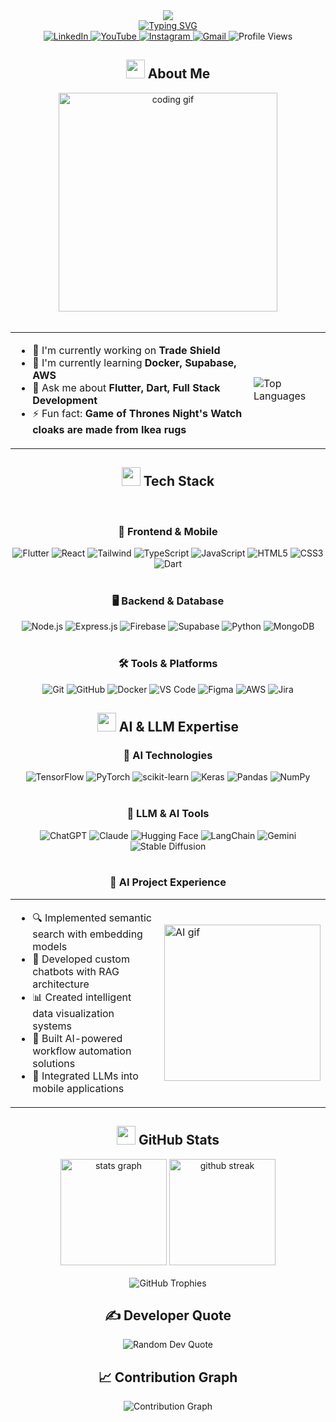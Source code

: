 <!-- HEADER SECTION -->
<div align="center">
  <img src="https://capsule-render.vercel.app/api?type=waving&color=gradient&height=200&section=header&text=Yasir%20Subhani&fontSize=80&fontAlignY=35&animation=fadeIn&fontColor=ffffff" />
</div>

<div align="center">
  <a href="https://git.io/typing-svg">
    <img src="https://readme-typing-svg.herokuapp.com?font=Fira+Code&size=25&pause=1000&color=6A5ACD&width=435&lines=Frontend+Developer;Flutter+Expert;AI+Enthusiast;Welcome+to+my+profile!" alt="Typing SVG" />
  </a>
</div>

<!-- SOCIAL BADGES -->
<div align="center">
  <a href="https://linkedin.com/in/yasirsubhani">
    <img src="https://img.shields.io/badge/LinkedIn-0077B5?style=for-the-badge&logo=linkedin&logoColor=white" alt="LinkedIn" />
  </a>
  <a href="https://www.youtube.com/c/@yasirsubhani7236">
    <img src="https://img.shields.io/badge/YouTube-FF0000?style=for-the-badge&logo=youtube&logoColor=white" alt="YouTube" />
  </a>
  <a href="https://instagram.com/yasir_subhani">
    <img src="https://img.shields.io/badge/Instagram-E4405F?style=for-the-badge&logo=instagram&logoColor=white" alt="Instagram" />
  </a>
  <a href="mailto:yasir.subhani@gmail.com">
    <img src="https://img.shields.io/badge/Gmail-D14836?style=for-the-badge&logo=gmail&logoColor=white" alt="Gmail" />
  </a>
  <img src="https://komarev.com/ghpvc/?username=yasirsub&style=for-the-badge&color=6A5ACD&label=PROFILE+VIEWS" alt="Profile Views" />
</div>

<!-- ABOUT ME SECTION -->
<div align="center">
  <h2>
    <img src="https://media.giphy.com/media/hvRJCLFzcasrR4ia7z/giphy.gif" width="30px" />
    About Me
  </h2>
</div>

<div align="center">
  <img src="https://media.giphy.com/media/qgQUggAC3Pfv687qPC/giphy.gif" width="350" alt="coding gif" />
</div>

<br>

<div align="center">
  <table>
    <tr>
      <td>
        <ul>
          <li>🔭 I'm currently working on <b>Trade Shield</b></li>
          <li>🌱 I'm currently learning <b>Docker, Supabase, AWS</b></li>
          <li>💬 Ask me about <b>Flutter, Dart, Full Stack Development</b></li>
          <li>⚡ Fun fact: <b>Game of Thrones Night's Watch cloaks are made from Ikea rugs</b></li>
        </ul>
      </td>
      <td>
        <img src="https://github-readme-stats.vercel.app/api/top-langs/?username=yasirsub&theme=tokyonight&hide_border=true&include_all_commits=false&count_private=true&layout=compact" alt="Top Languages" />
      </td>
    </tr>
  </table>
</div>

<!-- TECH STACK SECTION -->
<div align="center">
  <h2>
    <img src="https://media2.giphy.com/media/QssGEmpkyEOhBCb7e1/giphy.gif?cid=ecf05e47a0n3gi1bfqntqmob8g9aid1oyj2wr3ds3mg700bl&rid=giphy.gif" width="30px" />
    Tech Stack
  </h2>
</div>

<br>

<div align="center">
  <h3>📱 Frontend & Mobile</h3>
  <img src="https://img.shields.io/badge/Flutter-02569B?style=for-the-badge&logo=flutter&logoColor=white" alt="Flutter" />
  <img src="https://img.shields.io/badge/React-20232A?style=for-the-badge&logo=react&logoColor=61DAFB" alt="React" />
  <img src="https://img.shields.io/badge/Tailwind_CSS-38B2AC?style=for-the-badge&logo=tailwind-css&logoColor=white" alt="Tailwind" />
  <img src="https://img.shields.io/badge/TypeScript-007ACC?style=for-the-badge&logo=typescript&logoColor=white" alt="TypeScript" />
  <img src="https://img.shields.io/badge/JavaScript-F7DF1E?style=for-the-badge&logo=javascript&logoColor=black" alt="JavaScript" />
  <img src="https://img.shields.io/badge/HTML5-E34F26?style=for-the-badge&logo=html5&logoColor=white" alt="HTML5" />
  <img src="https://img.shields.io/badge/CSS3-1572B6?style=for-the-badge&logo=css3&logoColor=white" alt="CSS3" />
  <img src="https://img.shields.io/badge/Dart-0175C2?style=for-the-badge&logo=dart&logoColor=white" alt="Dart" />
</div>

<br>

<div align="center">
  <h3>🖥️ Backend & Database</h3>
  <img src="https://img.shields.io/badge/Node.js-43853D?style=for-the-badge&logo=node.js&logoColor=white" alt="Node.js" />
  <img src="https://img.shields.io/badge/Express.js-404D59?style=for-the-badge&logo=express&logoColor=white" alt="Express.js" />
  <img src="https://img.shields.io/badge/Firebase-FFCA28?style=for-the-badge&logo=firebase&logoColor=black" alt="Firebase" />
  <img src="https://img.shields.io/badge/Supabase-3ECF8E?style=for-the-badge&logo=supabase&logoColor=white" alt="Supabase" />
  <img src="https://img.shields.io/badge/Python-3776AB?style=for-the-badge&logo=python&logoColor=white" alt="Python" />
  <img src="https://img.shields.io/badge/MongoDB-4EA94B?style=for-the-badge&logo=mongodb&logoColor=white" alt="MongoDB" />
</div>

<br>

<div align="center">
  <h3>🛠️ Tools & Platforms</h3>
  <img src="https://img.shields.io/badge/Git-F05032?style=for-the-badge&logo=git&logoColor=white" alt="Git" />
  <img src="https://img.shields.io/badge/GitHub-100000?style=for-the-badge&logo=github&logoColor=white" alt="GitHub" />
  <img src="https://img.shields.io/badge/Docker-2CA5E0?style=for-the-badge&logo=docker&logoColor=white" alt="Docker" />
  <img src="https://img.shields.io/badge/VS_Code-0078D4?style=for-the-badge&logo=visual%20studio%20code&logoColor=white" alt="VS Code" />
  <img src="https://img.shields.io/badge/Figma-F24E1E?style=for-the-badge&logo=figma&logoColor=white" alt="Figma" />
  <img src="https://img.shields.io/badge/Amazon_AWS-232F3E?style=for-the-badge&logo=amazon-aws&logoColor=white" alt="AWS" />
  <img src="https://img.shields.io/badge/Jira-0052CC?style=for-the-badge&logo=Jira&logoColor=white" alt="Jira" />
</div>

<!-- AI & LLM EXPERTISE SECTION -->
<div align="center">
  <h2>
    <img src="https://media.giphy.com/media/LMt9638dO8dftAjtco/giphy.gif" width="30px" />
    AI & LLM Expertise
  </h2>
</div>

<div align="center">
  <h3>🧠 AI Technologies</h3>
  <img src="https://img.shields.io/badge/TensorFlow-%23FF6F00.svg?style=for-the-badge&logo=TensorFlow&logoColor=white" alt="TensorFlow" />
  <img src="https://img.shields.io/badge/PyTorch-%23EE4C2C.svg?style=for-the-badge&logo=PyTorch&logoColor=white" alt="PyTorch" />
  <img src="https://img.shields.io/badge/scikit--learn-%23F7931E.svg?style=for-the-badge&logo=scikit-learn&logoColor=white" alt="scikit-learn" />
  <img src="https://img.shields.io/badge/Keras-%23D00000.svg?style=for-the-badge&logo=Keras&logoColor=white" alt="Keras" />
  <img src="https://img.shields.io/badge/pandas-%23150458.svg?style=for-the-badge&logo=pandas&logoColor=white" alt="Pandas" />
  <img src="https://img.shields.io/badge/numpy-%23013243.svg?style=for-the-badge&logo=numpy&logoColor=white" alt="NumPy" />
</div>

<br>

<div align="center">
  <h3>🤖 LLM & AI Tools</h3>
  <img src="https://img.shields.io/badge/ChatGPT-74aa9c?style=for-the-badge&logo=openai&logoColor=white" alt="ChatGPT" />
  <img src="https://img.shields.io/badge/Claude-5A67D8?style=for-the-badge&logo=anthropic&logoColor=white" alt="Claude" />
  <img src="https://img.shields.io/badge/Hugging_Face-FFD21E?style=for-the-badge" alt="Hugging Face" />
  <img src="https://img.shields.io/badge/LangChain-3178C6?style=for-the-badge" alt="LangChain" />
  <img src="https://img.shields.io/badge/Gemini-8E75B2?style=for-the-badge&logo=google&logoColor=white" alt="Gemini" />
  <img src="https://img.shields.io/badge/Stable_Diffusion-FF9E0F?style=for-the-badge" alt="Stable Diffusion" />
</div>

<br>

<div align="center">
  <h3>🧪 AI Project Experience</h3>
  <table>
    <tr>
      <td>
        <ul>
          <li>🔍 Implemented semantic search with embedding models</li>
          <li>🤖 Developed custom chatbots with RAG architecture</li>
          <li>📊 Created intelligent data visualization systems</li>
          <li>🔄 Built AI-powered workflow automation solutions</li>
          <li>📱 Integrated LLMs into mobile applications</li>
        </ul>
      </td>
      <td>
        <img src="https://media.giphy.com/media/3oKIPEqDGUULpEU0aQ/giphy.gif" width="250" alt="AI gif" />
      </td>
    </tr>
  </table>
</div>

<!-- GITHUB STATS SECTION -->
<div align="center">
  <h2>
    <img src="https://media.giphy.com/media/iY8CRBdQXODJSCERIr/giphy.gif" width="30px" />
    GitHub Stats
  </h2>
</div>

<div align="center">
  <img src="https://github-readme-stats.vercel.app/api?username=yasirsub&theme=tokyonight&hide_border=true&include_all_commits=false&count_private=true" height="170" alt="stats graph" />
  <img src="https://github-readme-streak-stats.herokuapp.com/?user=yasirsub&theme=tokyonight&hide_border=true" height="170" alt="github streak" />
</div>

<br>

<div align="center">
  <img src="https://github-profile-trophy.vercel.app/?username=yasirsub&theme=discord&no-frame=true&no-bg=false&margin-w=4&row=1" alt="GitHub Trophies" />
</div>

<!-- QUOTE SECTION -->
<div align="center">
  <h2>✍️ Developer Quote</h2>
  <img src="https://quotes-github-readme.vercel.app/api?type=horizontal&theme=radical" alt="Random Dev Quote" />
</div>

<!-- CONTRIBUTION GRAPH SECTION -->
<div align="center">
  <h2>📈 Contribution Graph</h2>
  <img src="https://github-readme-activity-graph.vercel.app/graph?username=yasirsub&theme=tokyo-night&hide_border=true" alt="Contribution Graph" />
</div>
